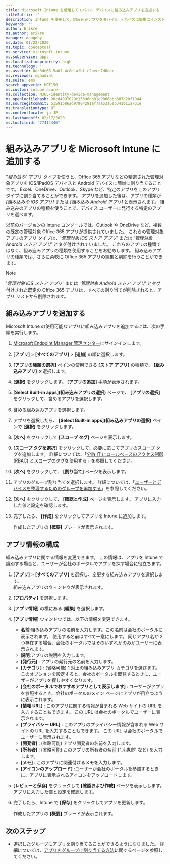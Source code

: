 ```yaml
---
title: Microsoft Intune を使用してモバイル デバイスに組み込みアプリを追加する
titleSuffix: ''
description: Intune を使用して、組み込みアプリをモバイル デバイスに簡単にインストールする方法について説明します。
keywords: ''
author: Erikre
ms.author: erikre
manager: dougeby
ms.date: 01/22/2020
ms.topic: conceptual
ms.service: microsoft-intune
ms.subservice: apps
ms.localizationpriority: high
ms.technology: ''
ms.assetid: 0ec8de66-5a0f-4c8d-afbf-c2becc7d6eec
ms.reviewer: mghadial
ms.suite: ems
search.appverid: MET150
ms.custom: intune-azure
ms.collection: M365-identity-device-management
ms.openlocfilehash: 96cd4997029c15396db91e9866bbb387c20f1044
ms.sourcegitcommit: 51591b862d97904291af7aa53a6eb341b11a761e
ms.translationtype: HT
ms.contentlocale: ja-JP
ms.lasthandoff: 02/17/2020
ms.locfileid: "77414446"
---
```

# <a name="add-built-in-apps-to-microsoft-intune"></a>組み込みアプリを Microsoft Intune に追加する

"*組み込み*" アプリ タイプを使うと、Office 365 アプリなどの精選された管理対象アプリを iOS/iPadOS デバイスと Android デバイスに簡単に割り当てることです。 Excel、OneDrive、Outlook、Skype など、特定のアプリをこのアプリ タイプに割り当てることができます。 アプリを追加した後は、アプリの種類が *[組み込みの iOS アプリ]* または *[組み込み Android アプリ]* と表示されます。 組み込みのアプリの種類を使うことで、デバイス ユーザーに発行する特定のアプリを選べます。

以前のバージョンの Intune コンソールでは、Outlook や OneDrive など、複数の既定の管理対象 Office 365 アプリが提供されていました。 これらの管理対象アプリのアプリ タイプは、'*管理対象 iOS ストア アプリ*' または '*管理対象 Android ストア アプリ*' とタグ付けされていました。 これらのアプリの種類ではなく、組み込みアプリの種類を使用することをお勧めします。 組み込みアプリの種類では、さらに柔軟に Office 365 アプリの編集と削除を行うことができます。

>[!NOTE]
>'*管理対象 iOS ストア アプリ*' または '*管理対象 Android ストア アプリ*' とタグ付けされた既定の Office 365 アプリは、すべての割り当てが削除されると、アプリ リストから削除されます。

## <a name="add-a-built-in-app"></a>組み込みアプリを追加する

Microsoft Intune の使用可能なアプリに組み込みアプリを追加するには、次の手順を実行します。
1. [Microsoft Endpoint Manager 管理センター](https://go.microsoft.com/fwlink/?linkid=2109431)にサインインします。
2. **[アプリ]**  >  **[すべてのアプリ]**  >  **[追加]** の順に選択します。
3. **[アプリの種類の選択]** ペインの使用できる **[ストア アプリ]** の種類で、 **[組み込みアプリ]** を選択します。
4. **[選択]** をクリックします。 **[アプリの追加]** 手順が表示されます。
5. **[Select Built-in apps]\(組み込みアプリの選択\)** ページで、 **[アプリの選択]** をクリックして、含めるアプリを選択します。
6. 含める組み込みアプリを選択します。 
7. アプリを選択したら、 **[Select Built-in apps]\(組み込みアプリの選択\)** ペインで **[選択]** をクリックします。
8. **[次へ]** をクリックして **[スコープ タグ]** ページを表示します。
9. **[スコープ タグを選択]** をクリックして、必要に応じてアプリのスコープ タグを追加します。 詳細については、「[分散 IT にロールベースのアクセス制御 (RBAC) とスコープのタグを使用する](~/fundamentals/scope-tags.md)」を参照してください。
10. **[次へ]** をクリックして、 **[割り当て]** ページを表示します。
11. アプリのグループ割り当てを選択します。 詳細については、「[ユーザーとデバイスを整理するためのグループを追加する](~/fundamentals/groups-add.md)」を参照してください。 
12. **[次へ]** をクリックして、 **[確認と作成]** ページを表示します。 アプリに入力した値と設定を確認します。
13. 完了したら、 **[作成]** をクリックしてアプリを Intune に追加します。

    作成したアプリの **[概要]** ブレードが表示されます。

## <a name="configure-app-information"></a>アプリ情報の構成

組み込みアプリに関する情報を変更できます。 この情報は、アプリを Intune で識別する場合と、ユーザーが会社のポータルでアプリを探す場合に役立ちます。
1. **[アプリ]**  >  **[すべてのアプリ]** を選択し、変更する組み込みアプリを選択します。  
   組み込みアプリのウィンドウが表示されます。
2. **[プロパティ]** を選択します。
3. **[アプリ情報]** の横にある **[編集]** を選択します。
4. **[アプリ情報]** ウィンドウでは、以下の情報を変更できます。
    - **名前**:組み込みアプリの名前を入力します。この名前は会社のポータルに表示されます。 使用する名前はすべて一意にします。 同じアプリ名が 2 つ存在する場合、会社のポータルではそのいずれかのみがユーザーに表示されます。
    - **説明**:アプリの説明を入力します。 
    - **[発行元]** : アプリの発行元の名前を入力します。
    - **[カテゴリ]** : (省略可能) 1 対上の組み込みアプリ カテゴリを選びます。 このオプションを設定すると、会社のポータルを閲覧するときに、ユーザーがアプリを探しやすくなります。
    - **[会社のポータルでおすすめアプリとして表示します]** : ユーザーがアプリを参照するとき、会社のポータルのメイン ページにアプリが目立つように表示されます。
    - **[情報 URL]** : このアプリに関する情報が含まれる Web サイトの URL を入力することもできます。 この URL は会社のポータルでユーザーに表示されます。
    - **[プライバシー URL]** : このアプリのプライバシー情報が含まれる Web サイトの URL を入力することもできます。 この URL は会社のポータルでユーザーに表示されます。
    - **[開発者]** : (省略可能) アプリ開発者の名前を入力します。
    - **[所有者]** : (省略可能) このアプリの所有者の名前 ("*人事部*" など) を入力します。
    - **[メモ]** : このアプリに関連付けるメモを入力します。
    - **[アイコンのアップロード]** :ユーザーが会社のポータルを参照するときに、アプリに表示されるアイコンをアップロードします。
5. **[レビューと保存]** をクリックして **[確認および作成]** ページを表示しします。 アプリに入力した値と設定を確認します。
13. 完了したら、Intune で **[保存]** をクリックしてアプリを更新します。

    作成したアプリの **[概要]** ブレードが表示されます。

## <a name="next-steps"></a>次のステップ

- 選択したグループにアプリを割り当てることができるようになりました。 詳細については、[アプリをグループに割り当てる方法](apps-deploy.md)に関するページを参照してください。

